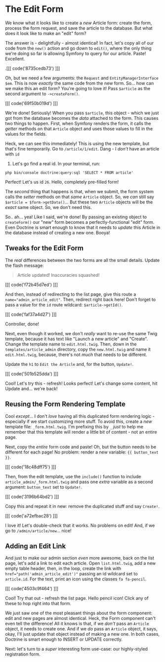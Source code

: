 # The Edit Form

We know what it looks like to create a *new* Article form: create the form, process
the form request, and save the article to the database. But what does it look like
to make an "edit" form?

The answer is - delightfully - almost identical! In fact, let's copy all of our
code from the `new()` action and go down to `edit()`, where the only thing we're doing
so far is allowing Symfony to query for our article. Paste! Excellent.

.[[[ code('8735cedb73') ]]]

Oh, but we need a few arguments: the `Request` and `EntityManagerInterface $em`. This is
now *exactly* the same code from the new form. So... how can we make this
an edit form? You're going to love it! Pass `$article` as the second argument to
`->createForm()`.

[[[ code('69f50b019d') ]]]

We're done! Seriously! When you pass `$article`, this object - which we just got
from the database becomes the *data* attached to the form. This causes two things
to happen. First, when Symfony renders the form, it calls the *getter* methods on
that `Article` object and uses those values to fill in the values for the fields.

Heck, we can see this immediately! This is using the new template, but that's fine
temporarily. Go to `/article/1/edit`. Dang - I *don't* have an article with `id`
1. Let's go find a real id. In your terminal, run:

```terminal
php bin/console doctrine:query:sql 'SELECT * FROM article'
```

Perfect! Let's us id `26`. Hello, completely pre-filled form!

The *second* thing that happens is that, when we submit, the form system calls the
*setter* methods on that *same* `Article` object. So, we *can* still say
`$article = $form->getData()`... But these two `Article` objects will be the *exact*
same object. So, we don't need this.

So.. ah... yea! Like I said, we're done! By passing an existing object to `createForm()`
our "new" form becomes a perfectly-functional "edit" form. Even Doctrine is smart
enough to know that it needs to *update* this Article in the database instead of
creating a new one. Booya!

## Tweaks for the Edit Form

The *real* differences between the two forms are all the small details. Update the
flash message:

> Article updated! Inaccuracies squashed!

[[[ code('f72b45d7ed') ]]]

And then, instead of redirecting to the list page, give this route a
`name="admin_article_edit"`. Then, redirect right back here! Don't forget to
pass a value for the `id` route wildcard: `$article->getId()`.

[[[ code('faf37a4d27') ]]]

Controller, done!

Next, even though it worked, we don't *really* want to re-use the same Twig
template, because it has text like "Launch a new article" and "Create". Change
the template name to `edit.html.twig`. Then, down in the `templates/article_admin`
directory, copy the `new.html.twig`  and name it `edit.html.twig`, because, there's
not *much* that needs to be different.

Update the `h1` to `Edit the Article` and, for the button, `Update!`.

[[[ code('501b525dda') ]]]

Cool! Let's try this - refresh! Looks perfect! Let's change some content, hit Update
and... we're back!

## Reusing the Form Rendering Template

Cool *except*... I don't *love* having all this duplicated form rendering logic -
especially if we start customizing more stuff. To avoid this, create a *new* template
file: `_form.html.twig`. I'm prefixing this by `_` *just* to help me remember that
this template will render a little bit of content - not an entire page.

Next, copy the *entire* form code and paste! Oh, but the button needs to be different
for each page! No problem: render a new variable: `{{ button_text }}`.

[[[ code('18c48dff75') ]]]

Then, from the edit template, use the `include()` function to include
`article_admin/_form.html.twig` and pass one *extra* variable as a second argument:
`button_text` set to `Update!`.

[[[ code('3196b64bd2') ]]]

Copy this and repeat it in new: remove the duplicated stuff and say `Create!`.

[[[ code('a72efbac28') ]]]

I love it! Let's double-check that it works. No problems on edit! And, if we go to
`/admin/article/new`... nice!

## Adding an Edit Link

And just to make our admin section *even* more awesome, back on the list page,
let's add a link to edit each article. Open `list.html.twig`, add a new empty
table header, then, in the loop, create the link with `href="path('admin_article_edit')"`
passing an id wildcard set to `article.id`. For the text, print an icon using the
classes `fa fa-pencil`.

[[[ code('4503c9f464') ]]]

Cool! Try that out - refresh the list page. Hello pencil icon! Click any of these
to hop right into that form.

We just saw one of the most pleasant things about the form component: edit and new
pages are almost identical. Heck, the Form component can't even tell the difference!
All it knows is that, if we *don't* pass an `Article` object, it needs to create
one. And if we *do* pass an `Article` object, it says, okay, I'll just update that
object instead of making a new one. In both cases, Doctrine is smart enough
to INSERT or UPDATE correctly.

Next: let's turn to a *super* interesting form use-case: our highly-styled registration
form.
